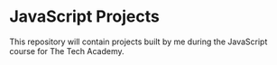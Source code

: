 # JavaScript Projects
 This repository will contain projects built by me during the JavaScript course for The Tech Academy.
